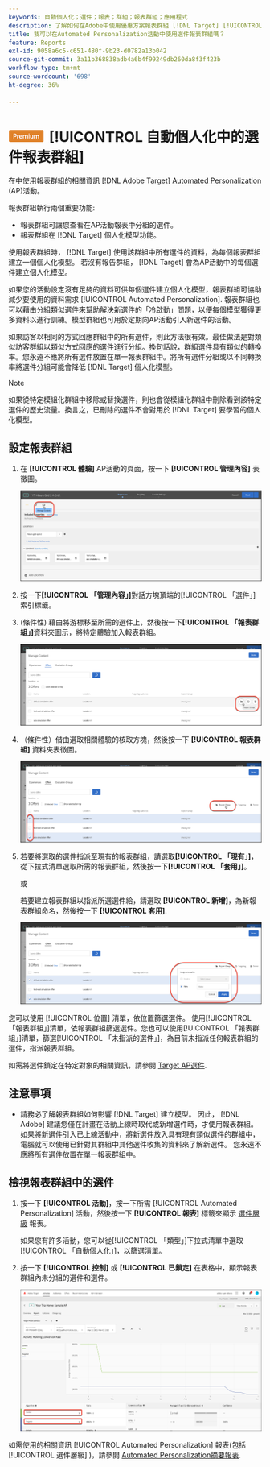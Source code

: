 ```yaml
---
keywords: 自動個人化；選件；報表；群組；報表群組；應用程式
description: 了解如何在Adobe中使用優惠方案報表群組 [!DNL Target] [!UICONTROL Automated Personalization] 活動。
title: 我可以在Automated Personalization活動中使用選件報表群組嗎？
feature: Reports
exl-id: 9058a6c5-c651-480f-9b23-d0782a13b042
source-git-commit: 3a11b368838adb4a6b4f99249db260da8f3f423b
workflow-type: tm+mt
source-wordcount: '698'
ht-degree: 36%

---
```


# ![PREMIUM](/help/main/assets/premium.png)[!UICONTROL  自動個人化中的選件報表群組]

在中使用報表群組的相關資訊 [!DNL Adobe Target] [Automated Personalization](/help/main/c-activities/t-automated-personalization/automated-personalization.md) (AP)活動。

報表群組執行兩個重要功能:

* 報表群組可讓您查看在AP活動報表中分組的選件。
* 報表群組在 [!DNL Target] 個人化模型功能。

使用報表群組時， [!DNL Target] 使用該群組中所有選件的資料，為每個報表群組建立一個個人化模型。 若沒有報告群組， [!DNL Target] 會為AP活動中的每個選件建立個人化模型。

如果您的活動設定沒有足夠的資料可供每個選件建立個人化模型，報表群組可協助減少要使用的資料需求 [!UICONTROL Automated Personalization]. 報表群組也可以藉由分組類似選件來幫助解決新選件的「冷啟動」問題，以便每個模型獲得更多資料以進行訓練。模型群組也可用於定期向AP活動引入新選件的活動。

如果訪客以相同的方式回應群組中的所有選件，則此方法很有效。最佳做法是對類似訪客群組以類似方式回應的選件進行分組。換句話說，群組選件具有類似的轉換率。您永遠不應將所有選件放置在單一報表群組中。將所有選件分組或以不同轉換率將選件分組可能會降低 [!DNL Target] 個人化模型。

>[!NOTE]
>
>如果從特定模組化群組中移除或替換選件，則也會從模組化群組中刪除看到該特定選件的歷史流量。換言之，已刪除的選件不會對用於 [!DNL Target] 要學習的個人化模型。

## 設定報表群組

1. 在 **[!UICONTROL 體驗]** AP活動的頁面，按一下 **[!UICONTROL 管理內容]** 表徵圖。

   ![「管理內容」圖示](/help/main/c-reports/assets/ap_manage_content.png)

1. 按一下&#x200B;**[!UICONTROL 「管理內容」]**&#x200B;對話方塊頂端的[!UICONTROL 「選件」]索引標籤。
1. (條件性) 藉由將游標移至所需的選件上，然後按一下&#x200B;**[!UICONTROL 「報表群組」]**&#x200B;資料夾圖示，將特定體驗加入報表群組。

   ![報表群組圖示](/help/main/c-reports/assets/ap_manage_content_2.png)

1. （條件性）借由選取相關體驗的核取方塊，然後按一下 **[!UICONTROL 報表群組]** 資料夾表徵圖。

   ![報表群組圖示](/help/main/c-reports/assets/ap_manage_content_3.png)

1. 若要將選取的選件指派至現有的報表群組，請選取&#x200B;**[!UICONTROL 「現有」]**，從下拉式清單選取所需的報表群組，然後按一下&#x200B;**[!UICONTROL 「套用」]**。

   或

   若要建立報表群組以指派所選選件給，請選取 **[!UICONTROL 新增]**，為新報表群組命名，然後按一下 **[!UICONTROL 套用]**.

   ![建立新報表群組的新圖示](/help/main/c-reports/assets/ap_reporting_groups.png)

您可以使用 [!UICONTROL 位置] 清單，依位置篩選選件。 使用[!UICONTROL 「報表群組」]清單，依報表群組篩選選件。您也可以使用[!UICONTROL 「報表群組」]清單，篩選[!UICONTROL 「未指派的選件」]，為目前未指派任何報表群組的選件，指派報表群組。

如需將選件鎖定在特定對象的相關資訊，請參閱 [Target AP選件](/help/main/c-activities/t-automated-personalization/ap-target-offers.md#task_F207ED7A41B84FD39BB6FCBFABF4B23E).

## 注意事項

* 請務必了解報表群組如何影響 [!DNL Target] 建立模型。 因此， [!DNL Adobe] 建議您僅在計畫在活動上線時取代或新增選件時，才使用報表群組。 如果將新選件引入已上線活動中，將新選件放入具有現有類似選件的群組中，電腦就可以使用已針對其群組中其他選件收集的資料來了解新選件。 您永遠不應將所有選件放置在單一報表群組中。

## 檢視報表群組中的選件

1. 按一下 **[!UICONTROL 活動]**，按一下所需 [!UICONTROL Automated Personalization] 活動，然後按一下 **[!UICONTROL 報表]** 標籤來顯示 [選件層級](/help/main/c-reports/personalization-reports/reports-ap.md) 報表。

   如果您有許多活動，您可以從[!UICONTROL 「類型」]下拉式清單中選取[!UICONTROL 「自動個人化」]，以篩選清單。

1. 按一下 **[!UICONTROL 控制]** 或 **[!UICONTROL 已鎖定]** 在表格中，顯示報表群組內未分組的選件和選件。

   ![選件群組：控制與鎖定](/help/main/c-reports/c-report-settings/assets/offer-groups.png)

如需使用的相關資訊 [!UICONTROL Automated Personalization] 報表(包括 [!UICONTROL 選件層級] )，請參閱 [Automated Personalization摘要報表](/help/main/c-reports/personalization-reports/reports-ap.md).


